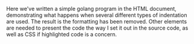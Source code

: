 Here we've written a simple golang program in the HTML document, demonstrating what happens when several different types of indentation are used. The result is the formatting has been removed. Other elements are needed to present the code the way I set it out in the source code, as well as CSS if highlighted code is a concern.